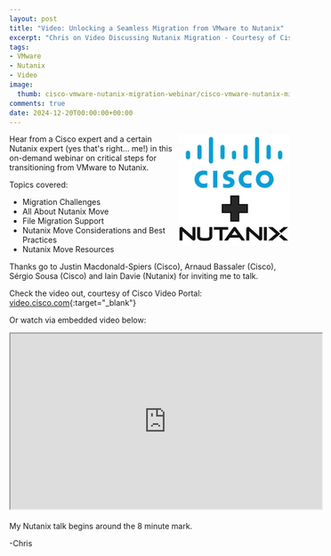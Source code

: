 ```yaml
---
layout: post
title: "Video: Unlocking a Seamless Migration from VMware to Nutanix"
excerpt: "Chris on Video Discussing Nutanix Migration - Courtesy of Cisco"
tags: 
- VMware
- Nutanix
- Video
image:
  thumb: cisco-vmware-nutanix-migration-webinar/cisco-vmware-nutanix-migration-webinar-01.png
comments: true
date: 2024-12-20T00:00:00+00:00
---
```

<img style="float: right; margin: 0px 0px 10px 10px;" alt="MacOS ISO" src="/images/cisco-vmware-nutanix-migration-webinar/cisco-vmware-nutanix-migration-webinar-01.png">
Hear from a Cisco expert and a certain Nutanix expert (yes that's right… me!) in this on-demand webinar on critical steps for transitioning from VMware to Nutanix. 

Topics covered:

- Migration Challenges
- All About Nutanix Move
- File Migration Support
- Nutanix Move Considerations and Best Practices
- Nutanix Move Resources 

Thanks go to Justin Macdonald-Spiers (Cisco), Arnaud Bassaler (Cisco), Sérgio Sousa (Cisco) and Iain Davie (Nutanix) for inviting me to talk.

Check the video out, courtesy of Cisco Video Portal: [video.cisco.com](https://video.cisco.com/detail/videos/events/video/6366069316112?autoStart=true){:target="_blank"}

Or watch via embedded video below:

<div style="text-align:center">
<iframe src="https://players.brightcove.net/1384193102001/vxm2GzY3qq_default/index.html?videoId=6366069316112"
  allowfullscreen=""
  allow="encrypted-media"
  width="560" height="315">
  </iframe>
</div>
<br>
 My Nutanix talk begins around the 8 minute mark.

 -Chris